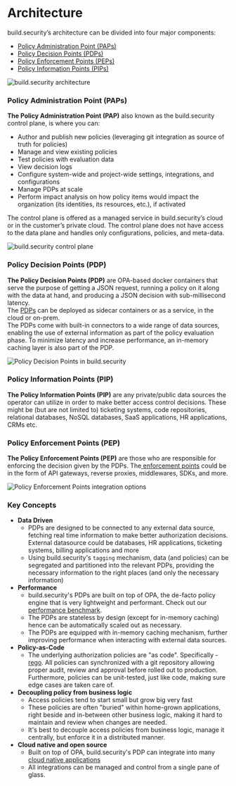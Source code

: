 # Architecture

build.security’s architecture can be divided into four major components:

* [Policy Administration Point \(PAPs\)](getting-started.md#policy-administration-point-paps)
* [Policy Decision Points \(PDPs\)](getting-started.md#policy-decision-points-pdp)
* [Policy Enforcement Points \(PEPs\)](getting-started.md#policy-enforcement-points-pep)
* [Policy Information Points \(PIPs\)](getting-started.md#policy-information-points-pip)

![build.security architecture](https://files.readme.io/4b01271-image.png)

### Policy Administration Point \(PAPs\)

**The Policy Administration Point \(PAP\)** also known as the build.security control plane, is where you can:

* Author and publish new policies \(leveraging git integration as source of truth for policies\)
* Manage and view existing policies
* Test policies with evaluation data
* View decision logs
* Configure system-wide and project-wide settings, integrations, and configurations
* Manage PDPs at scale
* Perform impact analysis on how policy items would impact the organization \(its identities, its resources, etc.\), if activated

The control plane is offered as a managed service in build.security’s cloud or in the customer’s private cloud. The control plane does not have access to the data plane and handles only configurations, policies, and meta-data.

![build.security control plane](https://files.readme.io/1ee5e3f-policy.PNG)

### Policy Decision Points \(PDP\)

**The Policy Decision Points \(PDP\)** are OPA-based docker containers that serve the purpose of getting a JSON request, running a policy on it along with the data at hand, and producing a JSON decision with sub-millisecond latency.  
The [PDPs](../../policy-decision-points-pdp/pdp-deployments/) can be deployed as sidecar containers or as a service, in the cloud or on-prem.  
The PDPs come with built-in connectors to a wide range of data sources, enabling the use of external information as part of the policy evaluation phase. To minimize latency and increase performance, an in-memory caching layer is also part of the PDP.

![Policy Decision Points in build.security](https://files.readme.io/41612c7-pdps.PNG)

### Policy Information Points \(PIP\)

**The Policy Information Points \(PIP\)** are any private/public data sources the operator can utilize in order to make better access control decisions. These might be \(but are not limited to\) ticketing systems, code repositories, relational databases, NoSQL databases, SaaS applications, HR applications, CRMs etc.

### Policy Enforcement Points \(PEP\)

**The Policy Enforcement Points \(PEP\)** are those who are responsible for enforcing the decision given by the PDPs. The[ enforcement points](../../pep-integrations.md) could be in the form of API gateways, reverse proxies, middlewares, SDKs, and more.

![Policy Enforcement Points integration options](https://files.readme.io/68ee5c3-pep.PNG)

### Key Concepts

* **Data Driven**
  * PDPs are designed to be connected to any external data source, fetching real time information to make better authorization decisions. External datasource could be databases, HR applications, ticketing systems, billing applications and more
  * Using build.security's `tagging` mechanism, data \(and policies\) can be segregated and partitioned into the relevant PDPs, providing the necessary information to the right places \(and only the necessary information\)
* **Performance**
  *  build.security's PDPs are built on top of OPA, the de-facto policy engine that is very lightweight and performant. Check out our [performance benchmark](https://build.security/whitepaper-performance/).
  * The PDPs are stateless by design \(except for in-memory caching\) hence can be automatically scaled out as necessary.
  * The PDPs are equipped with in-memory caching mechanism, further improving performance when interacting with external data sources.
* **Policy-as-Code**
  * The underlying authorization policies are "as code". Specifically - [rego](https://www.openpolicyagent.org/docs/latest/policy-language/). All policies can synchronized with a git repository allowing proper audit, review and approval before rolled out to production. Furthermore, policies can be unit-tested, just like code, making sure edge cases are taken care of.
* **Decoupling policy from business logic**
  * Access policies tend to start small but grow big very fast
  * These policies are often "buried" within home-grown applications, right beside and in-between other business logic, making it hard to maintain and review when changes are needed.
  * It's best to decouple access policies from business logic, manage it centrally, but enforce it in a distributed manner.
* **Cloud native and open source**
  * Built on top of OPA, build.security's PDP can integrate into many [cloud native applications](https://www.openpolicyagent.org/docs/latest/ecosystem/)
  * All integrations can be managed and control from a single pane of glass.



